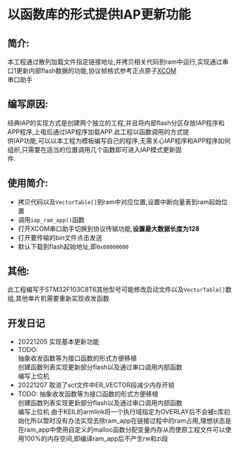 # 以函数库的形式提供IAP更新功能

## 简介:
本工程通过散列加载文件指定链接地址,并拷贝相关代码到ram中运行,实现通过串口1更新内部flash数据的功能,协议帧格式参考正点原子[XCOM](https://amobbs.com/thread-5703833-1-1.html)    
串口助手

## 编写原因:
经典IAP的实现方式是创建两个独立的工程,并且将内部flash分区存放IAP程序和APP程序,上电后通过IAP程序加载APP.此工程以函数调用的方式提  
供IAP功能,可以以本工程为模板编写自己的程序,无需关心IAP程序和APP程序如何组织,只需要在适当的位置调用几个函数即可进入IAP模式更新固  
件.
## 使用简介:
- 拷贝代码以及`VectorTable[]`到ram中对应位置,设置中断向量表到ram起始位置
- 调用`iap_ram_app()`函数
- 打开XCOM串口助手切换到协议传输功能,**设置最大数据长度为128**
- 打开要传输的bin文件点击发送
- 默认下载到flash起始地址,即`0x08000000`
## 其他:
此工程编写于STM32F103C8T6其他型号可能修改启动文件以及`VectorTable[]`数组,其他单片机需要重新实现收发函数

## 开发日记
 - 20221205 实现基本更新功能
 - TODO:    
    抽象收发函数等为接口函数的形式方便移植  
    创建函数列表实现更新部分flash以及通过串口调用内部函数   
    编写上位机
 - 20221207 取消了sct文件中ER_VECTOR段减少内存开销
 - TODO:
   抽象收发函数等为接口函数的形式方便移植  
    创建函数列表实现更新部分flash以及通过串口调用内部函数   
    编写上位机
    由于KEIL的armlink将一个执行域指定为OVERLAY后不会被c库初始化所以暂时没有办法实现去除ram_app在链接过程中的ram占用,理想状态是   
    在ram_app中使用自定义的malloc函数分配变量内存从而使原工程文件可以使用100%的内存空间,即编译ram_app后不产生rw和zi段